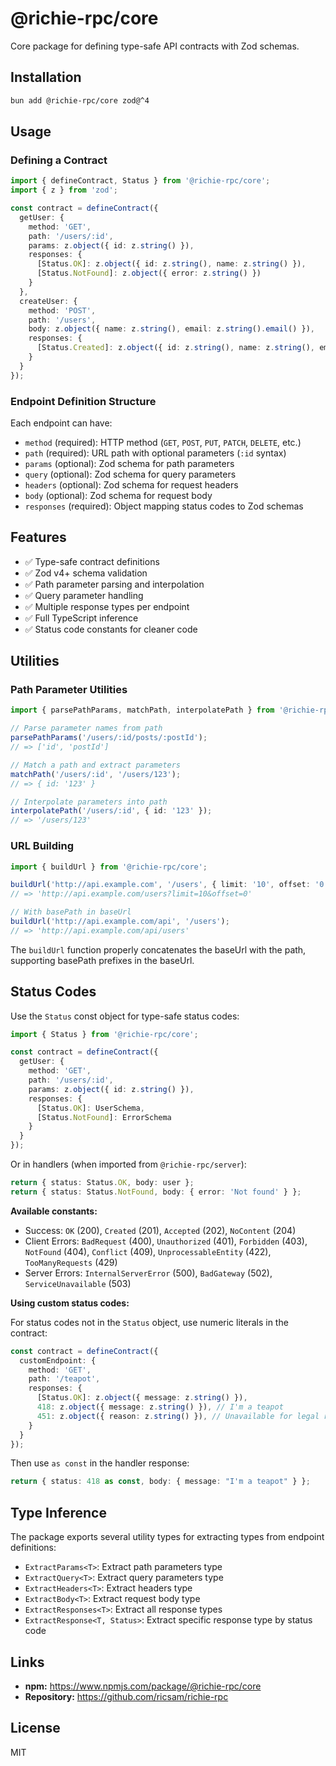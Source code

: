 # @richie-rpc/core

Core package for defining type-safe API contracts with Zod schemas.

## Installation

```bash
bun add @richie-rpc/core zod@^4
```

## Usage

### Defining a Contract

```typescript
import { defineContract, Status } from '@richie-rpc/core';
import { z } from 'zod';

const contract = defineContract({
  getUser: {
    method: 'GET',
    path: '/users/:id',
    params: z.object({ id: z.string() }),
    responses: {
      [Status.OK]: z.object({ id: z.string(), name: z.string() }),
      [Status.NotFound]: z.object({ error: z.string() })
    }
  },
  createUser: {
    method: 'POST',
    path: '/users',
    body: z.object({ name: z.string(), email: z.string().email() }),
    responses: {
      [Status.Created]: z.object({ id: z.string(), name: z.string(), email: z.string() })
    }
  }
});
```

### Endpoint Definition Structure

Each endpoint can have:

- `method` (required): HTTP method (`GET`, `POST`, `PUT`, `PATCH`, `DELETE`, etc.)
- `path` (required): URL path with optional parameters (`:id` syntax)
- `params` (optional): Zod schema for path parameters
- `query` (optional): Zod schema for query parameters
- `headers` (optional): Zod schema for request headers
- `body` (optional): Zod schema for request body
- `responses` (required): Object mapping status codes to Zod schemas

## Features

- ✅ Type-safe contract definitions
- ✅ Zod v4+ schema validation
- ✅ Path parameter parsing and interpolation
- ✅ Query parameter handling
- ✅ Multiple response types per endpoint
- ✅ Full TypeScript inference
- ✅ Status code constants for cleaner code

## Utilities

### Path Parameter Utilities

```typescript
import { parsePathParams, matchPath, interpolatePath } from '@richie-rpc/core';

// Parse parameter names from path
parsePathParams('/users/:id/posts/:postId');
// => ['id', 'postId']

// Match a path and extract parameters
matchPath('/users/:id', '/users/123');
// => { id: '123' }

// Interpolate parameters into path
interpolatePath('/users/:id', { id: '123' });
// => '/users/123'
```

### URL Building

```typescript
import { buildUrl } from '@richie-rpc/core';

buildUrl('http://api.example.com', '/users', { limit: '10', offset: '0' });
// => 'http://api.example.com/users?limit=10&offset=0'

// With basePath in baseUrl
buildUrl('http://api.example.com/api', '/users');
// => 'http://api.example.com/api/users'
```

The `buildUrl` function properly concatenates the baseUrl with the path, supporting basePath prefixes in the baseUrl.

## Status Codes

Use the `Status` const object for type-safe status codes:

```typescript
import { Status } from '@richie-rpc/core';

const contract = defineContract({
  getUser: {
    method: 'GET',
    path: '/users/:id',
    params: z.object({ id: z.string() }),
    responses: {
      [Status.OK]: UserSchema,
      [Status.NotFound]: ErrorSchema
    }
  }
});
```

Or in handlers (when imported from `@richie-rpc/server`):

```typescript
return { status: Status.OK, body: user };
return { status: Status.NotFound, body: { error: 'Not found' } };
```

**Available constants:**
- Success: `OK` (200), `Created` (201), `Accepted` (202), `NoContent` (204)
- Client Errors: `BadRequest` (400), `Unauthorized` (401), `Forbidden` (403), `NotFound` (404), `Conflict` (409), `UnprocessableEntity` (422), `TooManyRequests` (429)
- Server Errors: `InternalServerError` (500), `BadGateway` (502), `ServiceUnavailable` (503)

**Using custom status codes:**

For status codes not in the `Status` object, use numeric literals in the contract:

```typescript
const contract = defineContract({
  customEndpoint: {
    method: 'GET',
    path: '/teapot',
    responses: {
      [Status.OK]: z.object({ message: z.string() }),
      418: z.object({ message: z.string() }), // I'm a teapot
      451: z.object({ reason: z.string() }), // Unavailable for legal reasons
    }
  }
});
```

Then use `as const` in the handler response:

```typescript
return { status: 418 as const, body: { message: "I'm a teapot" } };
```

## Type Inference

The package exports several utility types for extracting types from endpoint definitions:

- `ExtractParams<T>`: Extract path parameters type
- `ExtractQuery<T>`: Extract query parameters type
- `ExtractHeaders<T>`: Extract headers type
- `ExtractBody<T>`: Extract request body type
- `ExtractResponses<T>`: Extract all response types
- `ExtractResponse<T, Status>`: Extract specific response type by status code

## Links

- **npm:** https://www.npmjs.com/package/@richie-rpc/core
- **Repository:** https://github.com/ricsam/richie-rpc

## License

MIT

